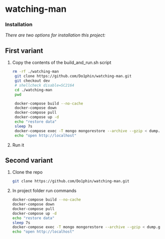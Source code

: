 # watching-man

### Installation

_There are two options for installation this project:_

## First variant
1. Copy the contents of the build_and_run.sh script
   ```sh
   rm -rf ./watching-man
    git clone https://github.com/Do1phin/watching-man.git
    git checkout dev
    # shellcheck disable=SC2164
    cd ./watching-man
    pwd

    docker-compose build --no-cache
    docker-compose down
    docker-compose pull
    docker-compose up -d
    echo "restore data"
    sleep 7s
    docker-compose exec -T mongo mongorestore --archive --gzip < dump.gz --uri="mongodb://admin:secret@localhost:27017/?authSource=admin" --nsInclude="cityOps.*"
    echo "open http://localhost"
   ```
2. Run it


## Second variant

1. Clone the repo
   ```sh
   git clone https://github.com/Do1phin/watching-man.git
   ```
2. In project folder run commands
   ```sh
   docker-compose build --no-cache
   docker-compose down
   docker-compose pull
   docker-compose up -d
   echo "restore data"
   sleep 7s
   docker-compose exec -T mongo mongorestore --archive --gzip < dump.gz --uri="mongodb://admin:secret@localhost:27017/?authSource=admin" --nsInclude="cityOps.*"
   echo "open http://localhost"
   ```
